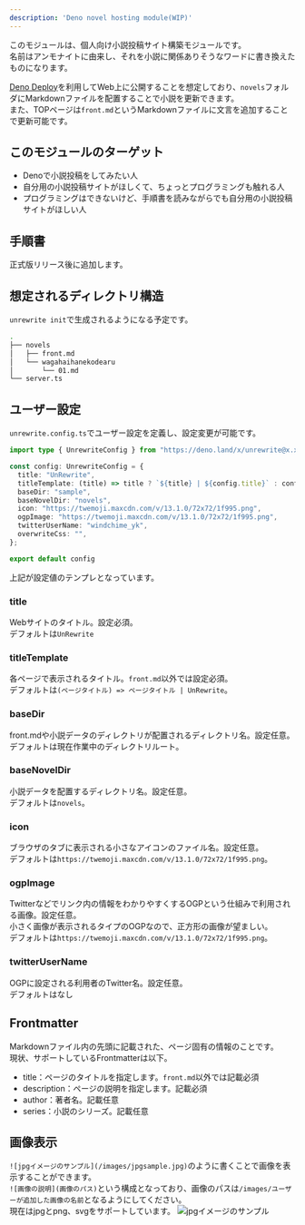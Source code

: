 ```yaml
---
description: 'Deno novel hosting module(WIP)'
---
```


このモジュールは、個人向け小説投稿サイト構築モジュールです。  
名前はアンモナイトに由来し、それを小説に関係ありそうなワードに書き換えたものになります。

[Deno Deploy](https://deno.com/deploy)を利用してWeb上に公開することを想定しており、`novels`フォルダにMarkdownファイルを配置することで小説を更新できます。  
また、TOPページは`front.md`というMarkdownファイルに文言を追加することで更新可能です。

## このモジュールのターゲット
- Denoで小説投稿をしてみたい人
- 自分用の小説投稿サイトがほしくて、ちょっとプログラミングも触れる人
- プログラミングはできないけど、手順書を読みながらでも自分用の小説投稿サイトがほしい人

## 手順書
正式版リリース後に追加します。

## 想定されるディレクトリ構造
`unrewrite init`で生成されるようになる予定です。
``` zsh
.
├── novels
│   ├── front.md
│   └── wagahaihanekodearu
│       └── 01.md
└── server.ts
```

## ユーザー設定
`unrewrite.config.ts`でユーザー設定を定義し、設定変更が可能です。

``` typescript
import type { UnrewriteConfig } from "https://deno.land/x/unrewrite@x.x.x/model.ts";

const config: UnrewriteConfig = {
  title: "UnRewrite",
  titleTemplate: (title) => title ? `${title} | ${config.title}` : config.title,
  baseDir: "sample",
  baseNovelDir: "novels",
  icon: "https://twemoji.maxcdn.com/v/13.1.0/72x72/1f995.png",
  ogpImage: "https://twemoji.maxcdn.com/v/13.1.0/72x72/1f995.png",
  twitterUserName: "windchime_yk",
  overwriteCss: "",
};

export default config
```

上記が設定値のテンプレとなっています。

### title
Webサイトのタイトル。設定必須。  
デフォルトは`UnRewrite`

### titleTemplate
各ページで表示されるタイトル。`front.md`以外では設定必須。  
デフォルトは`(ページタイトル) => ページタイトル | UnRewrite`。

### baseDir
front.mdや小説データのディレクトリが配置されるディレクトリ名。設定任意。  
デフォルトは現在作業中のディレクトリルート。

### baseNovelDir
小説データを配置するディレクトリ名。設定任意。  
デフォルトは`novels`。

### icon
ブラウザのタブに表示される小さなアイコンのファイル名。設定任意。  
デフォルトは`https://twemoji.maxcdn.com/v/13.1.0/72x72/1f995.png`。

### ogpImage
Twitterなどでリンク内の情報をわかりやすくするOGPという仕組みで利用される画像。設定任意。  
小さく画像が表示されるタイプのOGPなので、正方形の画像が望ましい。  
デフォルトは`https://twemoji.maxcdn.com/v/13.1.0/72x72/1f995.png`。

### twitterUserName
OGPに設定される利用者のTwitter名。設定任意。  
デフォルトはなし

## Frontmatter
Markdownファイル内の先頭に記載された、ページ固有の情報のことです。  
現状、サポートしているFrontmatterは以下。

- title：ページのタイトルを指定します。`front.md`以外では記載必須
- description：ページの説明を指定します。記載必須
- author：著者名。記載任意
- series：小説のシリーズ。記載任意

## 画像表示
`![jpgイメージのサンプル](/images/jpgsample.jpg)`のように書くことで画像を表示することができます。  
`![画像の説明](画像のパス)`という構成となっており、画像のパスは`/images/ユーザーが追加した画像の名前`となるようにしてください。  
現在はjpgとpng、svgをサポートしています。
![jpgイメージのサンプル](/images/jpgsample.jpg)

